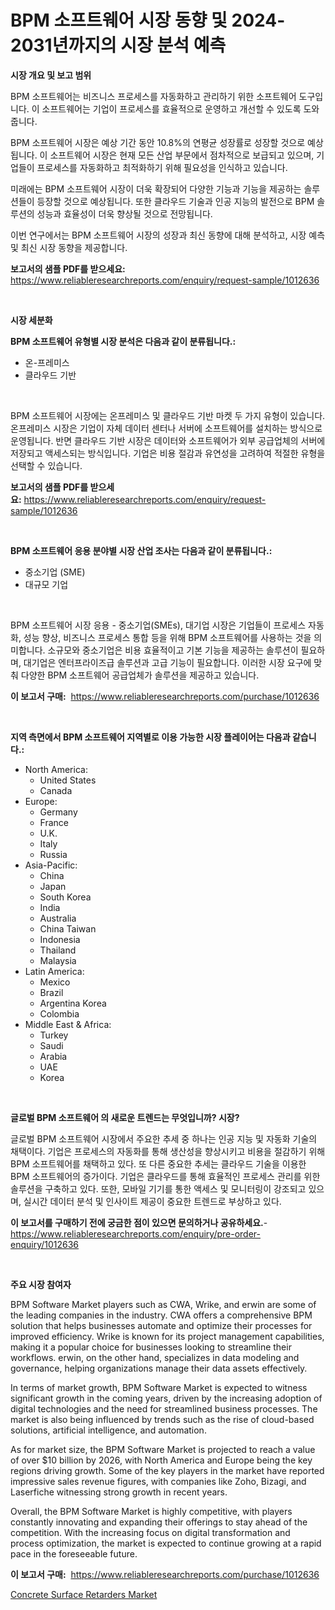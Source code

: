 <p><h1>BPM 소프트웨어 시장 동향 및 2024-2031년까지의 시장 분석 예측</h1></p><p><strong>시장 개요 및 보고 범위</strong></p>
<p><p>BPM 소프트웨어는 비즈니스 프로세스를 자동화하고 관리하기 위한 소프트웨어 도구입니다. 이 소프트웨어는 기업이 프로세스를 효율적으로 운영하고 개선할 수 있도록 도와줍니다.</p><p>BPM 소프트웨어 시장은 예상 기간 동안 10.8%의 연평균 성장률로 성장할 것으로 예상됩니다. 이 소프트웨어 시장은 현재 모든 산업 부문에서 점차적으로 보급되고 있으며, 기업들이 프로세스를 자동화하고 최적화하기 위해 필요성을 인식하고 있습니다.</p><p>미래에는 BPM 소프트웨어 시장이 더욱 확장되어 다양한 기능과 기능을 제공하는 솔루션들이 등장할 것으로 예상됩니다. 또한 클라우드 기술과 인공 지능의 발전으로 BPM 솔루션의 성능과 효율성이 더욱 향상될 것으로 전망됩니다.</p><p>이번 연구에서는 BPM 소프트웨어 시장의 성장과 최신 동향에 대해 분석하고, 시장 예측 및 최신 시장 동향을 제공합니다.</p></p>
<p><strong>보고서의 샘플 PDF를 받으세요:</strong> <a href="https://www.reliableresearchreports.com/enquiry/request-sample/1012636">https://www.reliableresearchreports.com/enquiry/request-sample/1012636</a></p>
<p>&nbsp;</p>
<p><strong>시장 세분화</strong></p>
<p><strong>BPM 소프트웨어 유형별 시장 분석은 다음과 같이 분류됩니다.:</strong></p>
<p><ul><li>온-프레미스</li><li>클라우드 기반</li></ul></p>
<p>&nbsp;</p>
<p><p>BPM 소프트웨어 시장에는 온프레미스 및 클라우드 기반 마켓 두 가지 유형이 있습니다. 온프레미스 시장은 기업이 자체 데이터 센터나 서버에 소프트웨어를 설치하는 방식으로 운영됩니다. 반면 클라우드 기반 시장은 데이터와 소프트웨어가 외부 공급업체의 서버에 저장되고 액세스되는 방식입니다. 기업은 비용 절감과 유연성을 고려하여 적절한 유형을 선택할 수 있습니다.</p></p>
<p><strong>보고서의 샘플 PDF를 받으세요:</strong>&nbsp;<a href="https://www.reliableresearchreports.com/enquiry/request-sample/1012636">https://www.reliableresearchreports.com/enquiry/request-sample/1012636</a></p>
<p>&nbsp;</p>
<p><strong> BPM 소프트웨어 응용 분야별 시장 산업 조사는 다음과 같이 분류됩니다.:</strong></p>
<p><ul><li>중소기업 (SME)</li><li>대규모 기업</li></ul></p>
<p>&nbsp;</p>
<p><p>BPM 소프트웨어 시장 응용 - 중소기업(SMEs), 대기업 시장은 기업들이 프로세스 자동화, 성능 향상, 비즈니스 프로세스 통합 등을 위해 BPM 소프트웨어를 사용하는 것을 의미합니다. 소규모와 중소기업은 비용 효율적이고 기본 기능을 제공하는 솔루션이 필요하며, 대기업은 엔터프라이즈급 솔루션과 고급 기능이 필요합니다. 이러한 시장 요구에 맞춰 다양한 BPM 소프트웨어 공급업체가 솔루션을 제공하고 있습니다.</p></p>
<p><strong>이 보고서 구매:</strong>&nbsp; <a href="https://www.reliableresearchreports.com/purchase/1012636">https://www.reliableresearchreports.com/purchase/1012636</a></p>
<p>&nbsp;</p>
<p><strong>지역 측면에서 BPM 소프트웨어 지역별로 이용 가능한 시장 플레이어는 다음과 같습니다.:</strong></p>
<p><ul>
    <li>
        North America:
        <ul>
            <li>United States</li>
            <li>Canada</li>
        </ul>
    </li>
    <li>
        Europe:
        <ul>
            <li>Germany</li>
            <li>France</li>
            <li>U.K.</li>
            <li>Italy</li>
            <li>Russia</li>
        </ul>
    </li>
    <li>
        Asia-Pacific:
        <ul>
            <li>China</li>
            <li>Japan</li>
            <li>South Korea</li>
            <li>India</li>
            <li>Australia</li>
            <li>China Taiwan</li>
            <li>Indonesia</li>
            <li>Thailand</li>
            <li>Malaysia</li>
        </ul>
    </li>
    <li>
        Latin America:
        <ul>
            <li>Mexico</li>
            <li>Brazil</li>
            <li>Argentina Korea</li>
            <li>Colombia</li>
        </ul>
    </li>
    <li>
        Middle East & Africa:
        <ul>
            <li>Turkey</li>
            <li>Saudi</li>
            <li>Arabia</li>
            <li>UAE</li>
            <li>Korea</li>
        </ul>
    </li>
    </ul></p>
<p>&nbsp;</p>
<p><strong>글로벌 BPM 소프트웨어 의 새로운 트렌드는 무엇입니까? 시장?</strong></p>
<p><p>글로벌 BPM 소프트웨어 시장에서 주요한 추세 중 하나는 인공 지능 및 자동화 기술의 채택이다. 기업은 프로세스의 자동화를 통해 생산성을 향상시키고 비용을 절감하기 위해 BPM 소프트웨어를 채택하고 있다. 또 다른 중요한 추세는 클라우드 기술을 이용한 BPM 소프트웨어의 증가이다. 기업은 클라우드를 통해 효율적인 프로세스 관리를 위한 솔루션을 구축하고 있다. 또한, 모바일 기기를 통한 액세스 및 모니터링이 강조되고 있으며, 실시간 데이터 분석 및 인사이트 제공이 중요한 트렌드로 부상하고 있다.</p></p>
<p><strong>이 보고서를 구매하기 전에 궁금한 점이 있으면 문의하거나 공유하세요.</strong>- <a href="https://www.reliableresearchreports.com/enquiry/pre-order-enquiry/1012636">https://www.reliableresearchreports.com/enquiry/pre-order-enquiry/1012636</a></p>
<p>&nbsp;</p>
<p><strong>주요 시장 참여자</strong></p>
<p><p>BPM Software Market players such as CWA, Wrike, and erwin are some of the leading companies in the industry. CWA offers a comprehensive BPM solution that helps businesses automate and optimize their processes for improved efficiency. Wrike is known for its project management capabilities, making it a popular choice for businesses looking to streamline their workflows. erwin, on the other hand, specializes in data modeling and governance, helping organizations manage their data assets effectively.</p><p>In terms of market growth, BPM Software Market is expected to witness significant growth in the coming years, driven by the increasing adoption of digital technologies and the need for streamlined business processes. The market is also being influenced by trends such as the rise of cloud-based solutions, artificial intelligence, and automation.</p><p>As for market size, the BPM Software Market is projected to reach a value of over $10 billion by 2026, with North America and Europe being the key regions driving growth. Some of the key players in the market have reported impressive sales revenue figures, with companies like Zoho, Bizagi, and Laserfiche witnessing strong growth in recent years.</p><p>Overall, the BPM Software Market is highly competitive, with players constantly innovating and expanding their offerings to stay ahead of the competition. With the increasing focus on digital transformation and process optimization, the market is expected to continue growing at a rapid pace in the foreseeable future.</p></p>
<p><strong>이 보고서 구매:</strong>&nbsp;&nbsp;<a href="https://www.reliableresearchreports.com/purchase/1012636">https://www.reliableresearchreports.com/purchase/1012636</a></p>
<p><p><a href="https://invited-way-688.notion.site/Concrete-Surface-Retarders-Market-Size-Market-Trends-and-Growth-Outlook-forecasted-for-period-from-1b5c2df1cf1f412b9b103909753b7c85">Concrete Surface Retarders Market</a></p></p>
